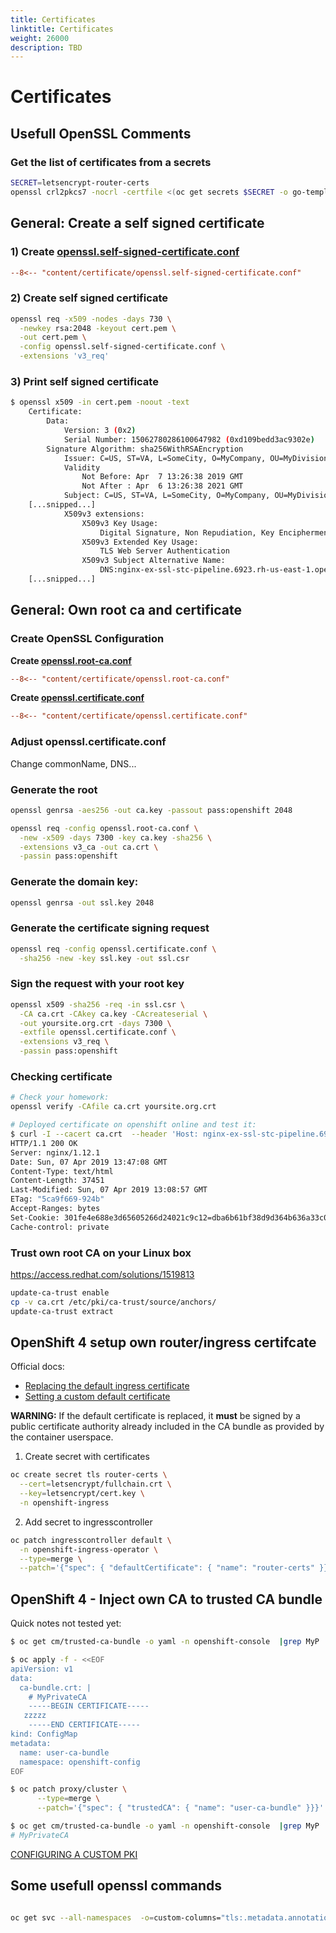 ```yaml
---
title: Certificates
linktitle: Certificates
weight: 26000
description: TBD
---
```


# Certificates

## Usefull OpenSSL Comments

### Get the list of certificates from a secrets
```bash
SECRET=letsencrypt-router-certs
openssl crl2pkcs7 -nocrl -certfile <(oc get secrets $SECRET -o go-template='{{ index .data "tls.crt" | base64decode }}' ) | openssl pkcs7 -print_certs  -noout
```

## General: Create a self signed certificate

### 1) Create [openssl.self-signed-certificate.conf](certificate/openssl.self-signed-certificate.conf)

```ini
--8<-- "content/certificate/openssl.self-signed-certificate.conf"
```

### 2) Create self signed certificate

```bash
openssl req -x509 -nodes -days 730 \
  -newkey rsa:2048 -keyout cert.pem \
  -out cert.pem \
  -config openssl.self-signed-certificate.conf \
  -extensions 'v3_req'
```

### 3) Print self signed certificate

```bash
$ openssl x509 -in cert.pem -noout -text
    Certificate:
        Data:
            Version: 3 (0x2)
            Serial Number: 15062780286100647982 (0xd109bedd3ac9302e)
        Signature Algorithm: sha256WithRSAEncryption
            Issuer: C=US, ST=VA, L=SomeCity, O=MyCompany, OU=MyDivision, CN=nginx-ex-ssl-stc-pipeline.6923.rh-us-east-1.openshiftapps.com
            Validity
                Not Before: Apr  7 13:26:38 2019 GMT
                Not After : Apr  6 13:26:38 2021 GMT
            Subject: C=US, ST=VA, L=SomeCity, O=MyCompany, OU=MyDivision, CN=nginx-ex-ssl-stc-pipeline.6923.rh-us-east-1.openshiftapps.com
    [...snipped...]
            X509v3 extensions:
                X509v3 Key Usage:
                    Digital Signature, Non Repudiation, Key Encipherment
                X509v3 Extended Key Usage:
                    TLS Web Server Authentication
                X509v3 Subject Alternative Name:
                    DNS:nginx-ex-ssl-stc-pipeline.6923.rh-us-east-1.openshiftapps.com, DNS:company.com, DNS:company.net
    [...snipped...]
```

## General: Own root ca and certificate

### Create OpenSSL Configuration

**Create [openssl.root-ca.conf](certificate/openssl.root-ca.conf)**
```ini
--8<-- "content/certificate/openssl.root-ca.conf"
```

**Create [openssl.certificate.conf](certificate/openssl.certificate.conf)**
```ini
--8<-- "content/certificate/openssl.certificate.conf"
```

### Adjust openssl.certificate.conf

Change commonName, DNS...

### Generate the root

```bash
openssl genrsa -aes256 -out ca.key -passout pass:openshift 2048

openssl req -config openssl.root-ca.conf \
  -new -x509 -days 7300 -key ca.key -sha256 \
  -extensions v3_ca -out ca.crt \
  -passin pass:openshift
```

### Generate the domain key:

```bash
openssl genrsa -out ssl.key 2048
```

### Generate the certificate signing request

```bash
openssl req -config openssl.certificate.conf \
  -sha256 -new -key ssl.key -out ssl.csr
```

### Sign the request with your root key

```bash
openssl x509 -sha256 -req -in ssl.csr \
  -CA ca.crt -CAkey ca.key -CAcreateserial \
  -out yoursite.org.crt -days 7300 \
  -extfile openssl.certificate.conf \
  -extensions v3_req \
  -passin pass:openshift
```

### Checking certificate

```bash
# Check your homework:
openssl verify -CAfile ca.crt yoursite.org.crt

# Deployed certificate on openshift online and test it:
$ curl -I --cacert ca.crt  --header 'Host: nginx-ex-ssl-stc-pipeline.6923.rh-us-east-1.openshiftapps.com' https://nginx-ex-ssl-stc-pipeline.6923.rh-us-east-1.openshiftapps.com
HTTP/1.1 200 OK
Server: nginx/1.12.1
Date: Sun, 07 Apr 2019 13:47:08 GMT
Content-Type: text/html
Content-Length: 37451
Last-Modified: Sun, 07 Apr 2019 13:08:57 GMT
ETag: "5ca9f669-924b"
Accept-Ranges: bytes
Set-Cookie: 301fe4e688e3d65605266d24021c9c12=dba6b61bf38d9d364b636a33c0341f4a; path=/; HttpOnly; Secure
Cache-control: private
```

### Trust own root CA on your Linux box

https://access.redhat.com/solutions/1519813

```bash
update-ca-trust enable
cp -v ca.crt /etc/pki/ca-trust/source/anchors/
update-ca-trust extract
```

## OpenShift 4 setup own router/ingress certifcate

Official docs:

* [Replacing the default ingress certificate](https://docs.openshift.com/container-platform/latest/authentication/certificates/replacing-default-ingress-certificate.html\#replacing-default-ingress\_replacing-default-ingress)
* [Setting a custom default certificate](https://docs.openshift.com/container-platform/4.2/networking/ingress-operator.html\#nw-ingress-setting-a-custom-default-certificate\_configuring-ingress)

**WARNING:** If the default certificate is replaced, it **must** be signed by a public certificate authority already included in the CA bundle as provided by the container userspace.

1) Create secret with certificates

```bash
oc create secret tls router-certs \
  --cert=letsencrypt/fullchain.crt \
  --key=letsencrypt/cert.key \
  -n openshift-ingress
```

2) Add secret to ingresscontroller

```bash
oc patch ingresscontroller default \
  -n openshift-ingress-operator \
  --type=merge \
  --patch='{"spec": { "defaultCertificate": { "name": "router-certs" }}}'
```

## OpenShift 4 - Inject own CA to trusted CA bundle

Quick notes not tested yet:

```bash
$ oc get cm/trusted-ca-bundle -o yaml -n openshift-console  |grep MyP

$ oc apply -f - <<EOF
apiVersion: v1
data:
  ca-bundle.crt: |
    # MyPrivateCA
    -----BEGIN CERTIFICATE-----
   zzzzz
    -----END CERTIFICATE-----
kind: ConfigMap
metadata:
  name: user-ca-bundle
  namespace: openshift-config
EOF

$ oc patch proxy/cluster \
      --type=merge \
      --patch='{"spec": { "trustedCA": { "name": "user-ca-bundle" }}}'

$ oc get cm/trusted-ca-bundle -o yaml -n openshift-console  |grep MyP
# MyPrivateCA
```

[CONFIGURING A CUSTOM PKI](https://access.redhat.com/documentation/en-us/openshift_container_platform/4.2/html/networking/configuring-a-custom-pki)

## Some usefull openssl commands



```bash

oc get svc --all-namespaces  -o=custom-columns="tls:.metadata.annotations.service\.alpha\.openshift\.io/serving-cert-secret-name,namespace:.metadata.namespace"  | grep -v '^<none>' | awk '{ print "oc delete secret/" $1 " -n " $2}'

```

